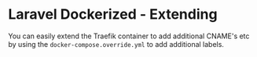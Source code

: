 # Laravel Dockerized - Extending

You can easily extend the Traefik container to add additional CNAME's etc by using the `docker-compose.override.yml` to add additional labels.
